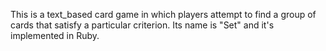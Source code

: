 This is a text_based card game in which players attempt to find a group of cards that satisfy a particular criterion. Its name is "Set" and it's implemented in Ruby.
